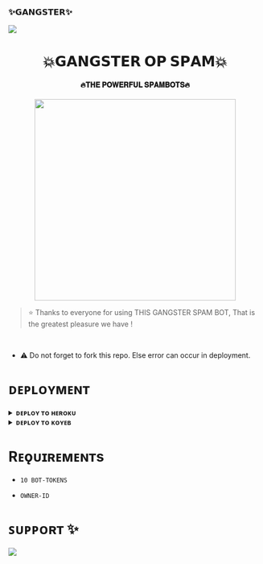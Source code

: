 ### ✨𝗚𝗔𝗡𝗚𝗦𝗧𝗘𝗥✨

<!--
**𝗜𝗧𝗭 𝗚𝗔𝗔𝗡𝗚𝗦𝗧𝗘𝗥 𝗢𝗣** is a ✨ _special_ ✨ repository because its `README.md` (this file) appears on your GitHub profile.


<p align="center">
    <b>ᴠɪsɪᴛᴏʀs</b><br>
 -->    <img align="middle" src="https://profile-counter.glitch.me/itzshivamcount.svg" />
</p>

<h1 align="center"><b>💥𝗚𝗔𝗡𝗚𝗦𝗧𝗘𝗥 𝗢𝗣 𝗦𝗣𝗔𝗠💥</b></h1>

<h4 align="center">🔥𝐓𝐇𝐄 𝐏𝐎𝐖𝐄𝐑𝐅𝐔𝐋 𝐒𝐏𝐀𝐌𝐁𝐎𝐓𝐒🔥</h4>

<p align="center"><a href="https://t.me/NEHAL_OPx"><img src="https://telegra.ph/file/10ad1b3d3a6789fa0c30f.jpg" width="400"></a></p>


> ⭐️ Thanks to everyone for using THIS GANGSTER SPAM BOT, That is the greatest pleasure we have !

<br>

- ⚠️ Do not forget to fork this repo. Else error can occur in deployment.

# ᴅᴇᴘʟᴏʏᴍᴇɴᴛ


<details>
<summary><b>ᴅᴇᴘʟᴏʏ ᴛᴏ ʜᴇʀᴏᴋᴜ</b></summary>
<br>

[![Deploy](https://www.herokucdn.com/deploy/button.svg)](https://dashboard.heroku.com/new?template=https://github.com/ItZxSTaR/TheBotSpam)
  
</details>


<details>
<summary><b>ᴅᴇᴘʟᴏʏ ᴛᴏ ᴋᴏʏᴇʙ</b></summary>
<br>

[![Deploy to Koyeb](https://www.koyeb.com/static/images/deploy/button.svg)](https://app.koyeb.com/deploy?type=git&repository=&branch=name&name=thealtron)
  
</details>


# Rᴇǫᴜɪʀᴇᴍᴇɴᴛs

- `10 BOT-TOKENS`

- `OWNER-ID`


# ꜱᴜᴘᴘᴏʀᴛ ✨
<a href="https://t.me/gangsterworlds"><img src="https://img.shields.io/badge/Join-Telegram%20Channel-red.svg?logo=Telegramm"></a>
